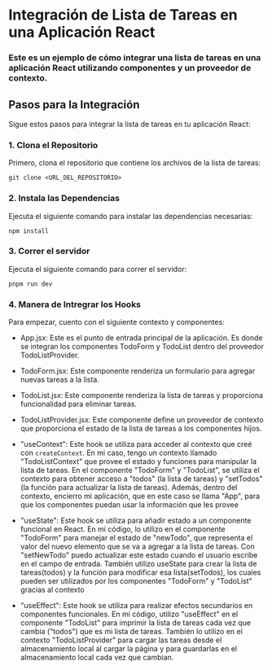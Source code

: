 # Integración de Lista de Tareas en una Aplicación React

### Este es un ejemplo de cómo integrar una lista de tareas en una aplicación React utilizando componentes y un proveedor de contexto.

## Pasos para la Integración

Sigue estos pasos para integrar la lista de tareas en tu aplicación React:

### 1. Clona el Repositorio

Primero, clona el repositorio que contiene los archivos de la lista de tareas:

```
git clone <URL_DEL_REPOSITORIO>
```

### 2. Instala las Dependencias

Ejecuta el siguiente comando para instalar las dependencias necesarias:

```
npm install
```

### 3. Correr el servidor

Ejecuta el siguiente comando para correr el servidor:

```
pnpm run dev
```

### 4. Manera de Intregrar los Hooks

Para empezar, cuento con el siguiente contexto y componentes:

- App.jsx: Este es el punto de entrada principal de la aplicación. Es donde se integran los componentes TodoForm y TodoList dentro del proveedor TodoListProvider.

- TodoForm.jsx: Este componente renderiza un formulario para agregar nuevas tareas a la lista.

- TodoList.jsx: Este componente renderiza la lista de tareas y proporciona funcionalidad para eliminar tareas.

- TodoListProvider.jsx: Este componente define un proveedor de contexto que proporciona el estado de la lista de tareas a los componentes hijos.

- "useContext": Este hook se utiliza para acceder al contexto que creé con `createContext`. En mi caso, tengo un contexto llamado "TodoListContext" que provee el estado y funciones para manipular la lista de tareas. En el componente "TodoForm" y "TodoList", se utiliza el contexto para obtener acceso a "todos" (la lista de tareas) y "setTodos" (la función para actualizar la lista de tareas). Además, dentro del contexto, encierro mi aplicación, que en este caso se llama "App", para que los componentes puedan usar la información que les provee

- "useState": Este hook se utiliza para añadir estado a un componente funcional en React. En mi código, lo utilizo en el componente "TodoForm" para manejar el estado de "newTodo", que representa el valor del nuevo elemento que se va a agregar a la lista de tareas. Con "setNewTodo" puedo actualizar este estado cuando el usuario escribe en el campo de entrada. También utilizo useState para crear la lista de tareas(todos) y la función para modificar esa lista(setTodos), los cuales pueden ser utilizados por los componentes "TodoForm" y "TodoList" gracias al contexto

- "useEffect": Este hook se utiliza para realizar efectos secundarios en componentes funcionales. En mi código, utilizo "useEffect" en el componente "TodoList" para imprimir la lista de tareas cada vez que cambia ("todos") que es mi lista de tareas. También lo utilizo en el contexto "TodoListProvider" para cargar las tareas desde el almacenamiento local al cargar la página y para guardarlas en el almacenamiento local cada vez que cambian.
